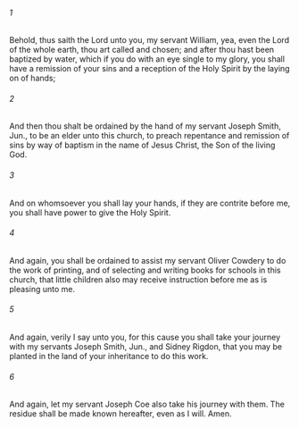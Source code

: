 ###### 1
Behold, thus saith the Lord unto you, my servant William, yea, even the Lord of the whole earth, thou art called and chosen; and after thou hast been baptized by water, which if you do with an eye single to my glory, you shall have a remission of your sins and a reception of the Holy Spirit by the laying on of hands;

###### 2
And then thou shalt be ordained by the hand of my servant Joseph Smith, Jun., to be an elder unto this church, to preach repentance and remission of sins by way of baptism in the name of Jesus Christ, the Son of the living God.

###### 3
And on whomsoever you shall lay your hands, if they are contrite before me, you shall have power to give the Holy Spirit.

###### 4
And again, you shall be ordained to assist my servant Oliver Cowdery to do the work of printing, and of selecting and writing books for schools in this church, that little children also may receive instruction before me as is pleasing unto me.

###### 5
And again, verily I say unto you, for this cause you shall take your journey with my servants Joseph Smith, Jun., and Sidney Rigdon, that you may be planted in the land of your inheritance to do this work.

###### 6
And again, let my servant Joseph Coe also take his journey with them. The residue shall be made known hereafter, even as I will. Amen.

